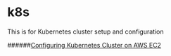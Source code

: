 # k8s
This is for Kubernetes cluster setup and configuration

######[Configuring Kubernetes Cluster on AWS EC2](AWS_k8s)

